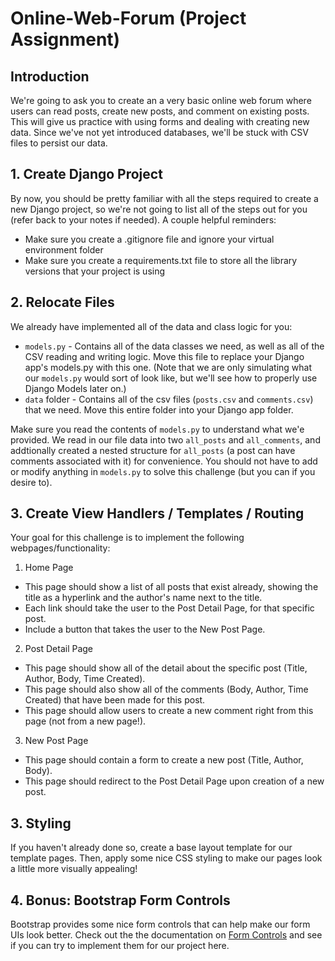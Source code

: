 # Online-Web-Forum (Project Assignment)

## Introduction

We're going to ask you to create an a very basic online web forum where users can read posts, create new posts, and comment on existing posts. This will give us practice with using forms and dealing with creating new data. Since we've not yet introduced databases, we'll be stuck with CSV files to persist our data.

## 1. Create Django Project

By now, you should be pretty familiar with all the steps required to create a new Django project, so we're not going to list all of the steps out for you (refer back to your notes if needed). A couple helpful reminders:
- Make sure you create a .gitignore file and ignore your virtual environment folder
- Make sure you create a requirements.txt file to store all the library versions that your project is using

## 2. Relocate Files

We already have implemented all of the data and class logic for you:
- `models.py` - Contains all of the data classes we need, as well as all of the CSV reading and writing logic. Move this file to replace your Django app's models.py with this one. (Note that we are only simulating what our `models.py` would sort of look like, but we'll see how to properly use Django Models later on.)
- `data` folder - Contains all of the csv files (`posts.csv` and `comments.csv`) that we need. Move this entire folder into your Django app folder. 

Make sure you read the contents of `models.py` to understand what we'e provided. We read in our file data into two `all_posts` and `all_comments`, and addtionally created a nested structure for `all_posts` (a post can have comments associated with it) for convenience. You should not have to add or modify anything in `models.py` to solve this challenge (but you can if you desire to). 

## 3. Create View Handlers / Templates / Routing

Your goal for this challenge is to implement the following webpages/functionality:

1. Home Page
- This page should show a list of all posts that exist already, showing the title as a hyperlink and the author's name next to the title.
- Each link should take the user to the Post Detail Page, for that specific post.
- Include a button that takes the user to the New Post Page. 

2. Post Detail Page
- This page should show all of the detail about the specific post (Title, Author, Body, Time Created).
- This page should also show all of the comments (Body, Author, Time Created) that have been made for this post. 
- This page should allow users to create a new comment right from this page (not from a new page!).

3. New Post Page
- This page should contain a form to create a new post (Title, Author, Body).
- This page should redirect to the Post Detail Page upon creation of a new post. 

## 3. Styling

If you haven't already done so, create a base layout template for our template pages. Then, apply some nice CSS styling to make our pages look a little more visually appealing!

## 4. Bonus: Bootstrap Form Controls

Bootstrap provides some nice form controls that can help make our form UIs look better. Check out the the documentation on [Form Controls](https://getbootstrap.com/docs/4.1/components/forms/) and see if you can try to implement them for our project here.

